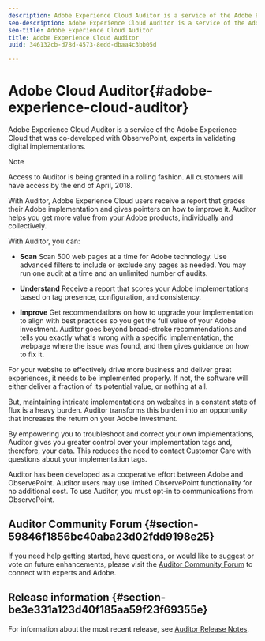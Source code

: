 ```yaml
---
description: Adobe Experience Cloud Auditor is a service of the Adobe Experience Cloud that was co-developed with ObservePoint, experts in validating digital implementations.
seo-description: Adobe Experience Cloud Auditor is a service of the Adobe Experience Cloud that was co-developed with ObservePoint, experts in validating digital implementations.
seo-title: Adobe Experience Cloud Auditor
title: Adobe Experience Cloud Auditor
uuid: 346132cb-d78d-4573-8edd-dbaa4c3bb05d

---
```


# Adobe Cloud Auditor{#adobe-experience-cloud-auditor}

Adobe Experience Cloud Auditor is a service of the Adobe Experience Cloud that was co-developed with ObservePoint, experts in validating digital implementations.

>[!NOTE]
>
>Access to Auditor is being granted in a rolling fashion. All customers will have access by the end of April, 2018.

With Auditor, Adobe Experience Cloud users receive a report that grades their Adobe implementation and gives pointers on how to improve it. Auditor helps you get more value from your Adobe products, individually and collectively.

With Auditor, you can:

* **Scan** Scan 500 web pages at a time for Adobe technology. Use advanced filters to include or exclude any pages as needed. You may run one audit at a time and an unlimited number of audits. 

* **Understand** Receive a report that scores your Adobe implementations based on tag presence, configuration, and consistency. 

* **Improve** Get recommendations on how to upgrade your implementation to align with best practices so you get the full value of your Adobe investment. Auditor goes beyond broad-stroke recommendations and tells you exactly what's wrong with a specific implementation, the webpage where the issue was found, and then gives guidance on how to fix it.

For your website to effectively drive more business and deliver great experiences, it needs to be implemented properly. If not, the software will either deliver a fraction of its potential value, or nothing at all.

But, maintaining intricate implementations on websites in a constant state of flux is a heavy burden. Auditor transforms this burden into an opportunity that increases the return on your Adobe investment.

By empowering you to troubleshoot and correct your own implementations, Auditor gives you greater control over your implementation tags and, therefore, your data. This reduces the need to contact Customer Care with questions about your implementation tags.

Auditor has been developed as a cooperative effort between Adobe and ObservePoint. Auditor users may use limited ObservePoint functionality for no additional cost. To use Auditor, you must opt-in to communications from ObservePoint.

## Auditor Community Forum {#section-59846f1856bc40aba23d02fdd9198e25}

If you need help getting started, have questions, or would like to suggest or vote on future enhancements, please visit the [Auditor Community Forum](https://forums.adobe.com/community/experience-cloud/platform/core-services/activation-service/auditor) to connect with experts and Adobe.

## Release information {#section-be3e331a123d40f185aa59f23f69355e}

For information about the most recent release, see [Auditor Release Notes](release-notes.md#topic-8fa9e41bc3a54240b1873cebe36b75b1). 
